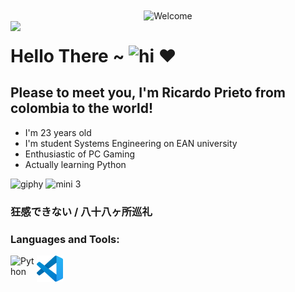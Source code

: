 
<div align="center">
<img src="https://github.com/fnky/fnky/raw/fnky/img/welcome-fire.gif" alt="Welcome" align="center">
</div>

<img align="left" src="https://orhun.dev/img/crow.png">

# Hello There ~ <img src="https://user-images.githubusercontent.com/1303154/88677602-1635ba80-d120-11ea-84d8-d263ba5fc3c0.gif" width="24px" alt="hi"> ❤️


## Please to meet you, I'm Ricardo Prieto from colombia to the world!



- I'm 23 years old 
- I'm student Systems Engineering on EAN university 
- Enthusiastic of PC Gaming 
- Actually learning Python 

![giphy](https://user-images.githubusercontent.com/98360348/151096415-2a901415-d905-4b4d-bf19-cb86bcaa704e.gif) ![mini 3](https://user-images.githubusercontent.com/98360348/151097541-f0bd078a-1398-4d8d-916a-8e250de885c7.jpeg)


### 狂感できない / 八十八ヶ所巡礼

  
<h3 align="left">Languages and Tools:</h3>
<img align="left" alt="Python" width="42px" src="https://upload.wikimedia.org/wikipedia/commons/c/c3/Python-logo-notext.svg"/>
<img align="left" alt="Visual Studio Code" width="42px" src="https://raw.githubusercontent.com/github/explore/80688e429a7d4ef2fca1e82350fe8e3517d3494d/topics/visual-studio-code/visual-studio-code.png" />
